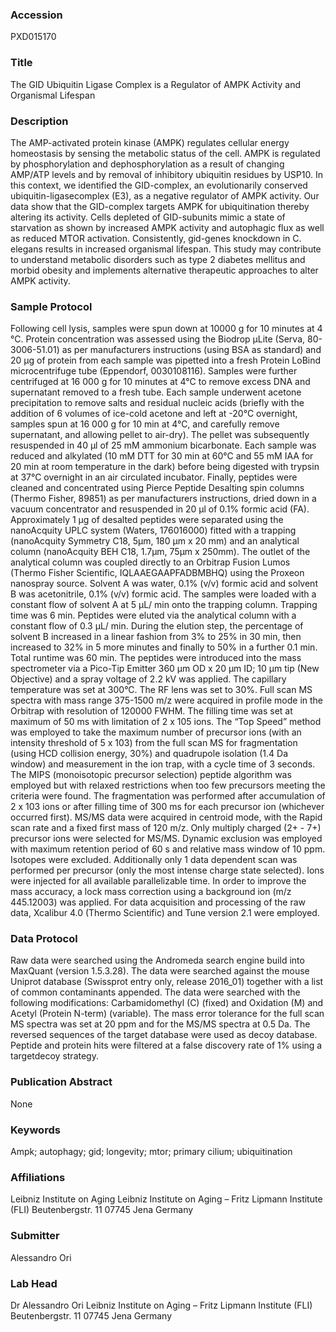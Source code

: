 ### Accession
PXD015170

### Title
The GID Ubiquitin Ligase Complex is a Regulator of AMPK Activity and Organismal Lifespan

### Description
The AMP-activated protein kinase (AMPK) regulates cellular energy homeostasis by sensing the metabolic status of the cell. AMPK is regulated by phosphorylation and dephosphorylation as a result of changing AMP/ATP levels and by removal of inhibitory ubiquitin residues by USP10. In this context, we identified the GID-complex, an evolutionarily conserved ubiquitin-ligasecomplex (E3), as a negative regulator of AMPK activity. Our data show that the GID-complex targets AMPK for ubiquitination thereby altering its activity. Cells depleted of GID-subunits mimic a state of starvation as shown by increased AMPK activity and autophagic flux as well as reduced MTOR activation. Consistently, gid-genes knockdown in C. elegans results in increased organismal lifespan. This study may contribute to understand metabolic disorders such as type 2 diabetes mellitus and morbid obesity and implements alternative therapeutic approaches to alter AMPK activity.

### Sample Protocol
Following cell lysis, samples were spun down at 10000 g for 10 minutes at 4 °C. Protein concentration was assessed using the Biodrop μLite (Serva, 80-3006-51.01) as per manufacturers instructions (using BSA as standard) and 20 μg of protein from each sample was pipetted into a fresh Protein LoBind microcentrifuge tube (Eppendorf, 0030108116). Samples were further centrifuged at 16 000 g for 10 minutes at 4°C to remove excess DNA and supernatant removed to a fresh tube. Each sample underwent acetone precipitation to remove salts and residual nucleic acids (briefly with the addition of 6 volumes of ice-cold acetone and left at -20°C overnight, samples spun at 16 000 g for 10 min at 4°C, and carefully remove supernatant, and allowing pellet to air-dry). The pellet was subsequently resuspended in 40 μl of 25 mM ammonium bicarbonate. Each sample was reduced and alkylated (10 mM DTT for 30 min at 60°C and 55 mM IAA for 20 min at room temperature in the dark) before being digested with trypsin at 37°C overnight in an air circulated incubator. Finally, peptides were cleaned and concentrated using Pierce Peptide Desalting spin columns (Thermo Fisher, 89851) as per manufacturers instructions, dried down in a vacuum concentrator and resuspended in 20 μl of 0.1% formic acid (FA). Approximately 1 μg of desalted peptides were separated using the nanoAcquity UPLC system (Waters, 176016000) fitted with a trapping (nanoAcquity Symmetry C18, 5μm, 180 μm x 20 mm) and an analytical column (nanoAcquity BEH C18, 1.7μm, 75μm x 250mm). The outlet of the analytical column was coupled directly to an Orbitrap Fusion Lumos (Thermo Fisher Scientific, IQLAAEGAAPFADBMBHQ) using the Proxeon nanospray source. Solvent A was water, 0.1% (v/v) formic acid and solvent B was acetonitrile, 0.1% (v/v) formic acid. The samples were loaded with a constant flow of solvent A at 5 μL/ min onto the trapping column. Trapping time was 6 min. Peptides were eluted via the analytical column with a constant flow of 0.3 μL/ min. During the elution step, the percentage of solvent B increased in a linear fashion from 3% to 25% in 30 min, then increased to 32% in 5 more minutes and finally to 50% in a further 0.1 min. Total runtime was 60 min. The peptides were introduced into the mass spectrometer via a Pico-Tip Emitter 360 μm OD x 20 μm ID; 10 μm tip (New Objective) and a spray voltage of 2.2 kV was applied. The capillary temperature was set at 300°C. The RF lens was set to 30%. Full scan MS spectra with mass range 375-1500 m/z were acquired in profile mode in the Orbitrap with resolution of 120000 FWHM. The filling time was set at maximum of 50 ms with limitation of 2 x 105 ions. The “Top Speed” method was employed to take the maximum number of precursor ions (with an intensity threshold of 5 x 103) from the full scan MS for fragmentation (using HCD collision energy, 30%) and quadrupole isolation (1.4 Da window) and measurement in the ion trap, with a cycle time of 3 seconds. The MIPS (monoisotopic precursor selection) peptide algorithm was employed but with relaxed restrictions when too few precursors meeting the criteria were found. The fragmentation was performed after accumulation of 2 x 103 ions or after filling time of 300 ms for each precursor ion (whichever occurred first). MS/MS data were acquired in centroid mode, with the Rapid scan rate and a fixed first mass of 120 m/z. Only multiply charged (2+ - 7+) precursor ions were selected for MS/MS. Dynamic exclusion was employed with maximum retention period of 60 s and relative mass window of 10 ppm. Isotopes were excluded. Additionally only 1 data dependent scan was performed per precursor (only the most intense charge state selected). Ions were injected for all available parallelizable time. In order to improve the mass accuracy, a lock mass correction using a background ion (m/z 445.12003) was applied. For data acquisition and processing of the raw data, Xcalibur 4.0 (Thermo Scientific) and Tune version 2.1 were employed.

### Data Protocol
Raw data were searched using the Andromeda search engine build into MaxQuant (version 1.5.3.28). The data were searched against the mouse Uniprot database (Swissprot entry only, release 2016_01) together with a list of common contaminants appended. The data were searched with the following modifications: Carbamidomethyl (C) (fixed) and Oxidation (M) and Acetyl (Protein N-term) (variable). The mass error tolerance for the full scan MS spectra was set at 20 ppm and for the MS/MS spectra at 0.5 Da. The reversed sequences of the target database were used as decoy database. Peptide and protein hits were filtered at a false discovery rate of 1% using a targetdecoy strategy.

### Publication Abstract
None

### Keywords
Ampk; autophagy; gid; longevity; mtor; primary cilium; ubiquitination

### Affiliations
Leibniz Institute on Aging
Leibniz Institute on Aging – Fritz Lipmann Institute (FLI) Beutenbergstr. 11 07745 Jena Germany

### Submitter
Alessandro Ori

### Lab Head
Dr Alessandro Ori
Leibniz Institute on Aging – Fritz Lipmann Institute (FLI) Beutenbergstr. 11 07745 Jena Germany


